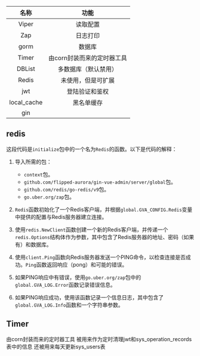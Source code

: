 |     名称      |       功能        |
| :---------: | :-------------: |
|    Viper    |      读取配置       |
|     Zap     |      日志打印       |
|    gorm     |       数据库       |
|    Timer    | 由corn封装而来的定时器工具 |
|   DBList    |   多数据库（默认禁用）    |
|    Redis    |    未使用，但是可扩展    |
|     jwt     |     登陆验证和鉴权     |
| local_cache |      黑名单缓存      |
|     gin     |                 |
## redis
这段代码是`initialize`包中的一个名为`Redis`的函数。以下是代码的解释：

1. 导入所需的包：
    
    - `context`包。
    - `github.com/flipped-aurora/gin-vue-admin/server/global`包。
    - `github.com/redis/go-redis/v9`包。
    - `go.uber.org/zap`包。
2. `Redis`函数初始化了一个Redis客户端，并根据`global.GVA_CONFIG.Redis`变量中提供的配置与Redis服务器建立连接。
    
3. 使用`redis.NewClient`函数创建一个新的Redis客户端，并传递一个`redis.Options`结构体作为参数，其中包含了Redis服务器的地址、密码（如果有）和数据库。
    
4. 使用`client.Ping`函数向Redis服务器发送一个PING命令，以检查连接是否成功。`Ping`函数返回响应（pong）和可能的错误。
    
5. 如果PING响应中有错误，使用`go.uber.org/zap`包中的`global.GVA_LOG.Error`函数记录错误信息。
    
6. 如果PING响应成功，使用该函数记录一个信息日志，其中包含了`global.GVA_LOG.Info`函数和一个字符串参数。
## Timer
由corn封装而来的定时器工具
被用来作为定时清理jwt和sys_operation_records表中的信息
还被用来每天更新sys_users表